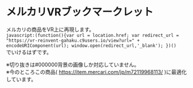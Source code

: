 # メルカリVRブックマークレット  
メルカリの商品をVR上に再現します。  
`javascript:(function(){var url = location.href; var redirect_url = "https://vr-reinvent-gahaku.c9users.io/view?url=" + encodeURIComponent(url); window.open(redirect_url,'_blank'); })()`  
でいけるはずです。  
  
※切り抜きは#000000背景の画像しか対応していません。  
※今のところこの商品( https://item.mercari.com/jp/m72119968113/ )に最適化しています。